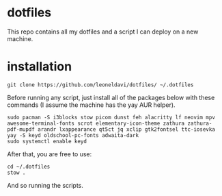 # dotfiles
This repo contains all my dotfiles and a script I can deploy on a new machine.
# installation
```
git clone https://github.com/leoneldavi/dotfiles/ ~/.dotfiles
```
Before running any script, just install all of the packages below with these commands (I assume the machine has the yay AUR helper).
```
sudo pacman -S i3blocks stow picom dunst feh alacritty lf neovim mpv awesome-terminal-fonts scrot elementary-icon-theme zathura zathura-pdf-mupdf arandr lxappearance qt5ct jq xclip gtk2fontsel ttc-iosevka
yay -S keyd oldschool-pc-fonts adwaita-dark
sudo systemctl enable keyd
```
After that, you are free to use:
```
cd ~/.dotfiles
stow .
```
And so running the scripts.
